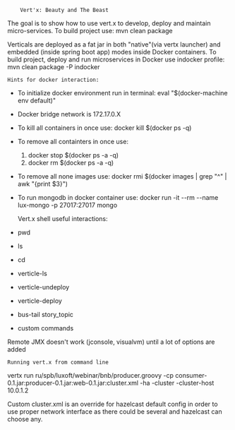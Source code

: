         Vert'x: Beauty and The Beast

The goal is to show how to use vert.x to develop, deploy and maintain micro-services.
To build project use: mvn clean package

Verticals are deployed as a fat jar in both "native"(via vertx launcher) and embedded (inside spring boot app) 
modes inside Docker containers. 
To build project, deploy and run microservices in Docker use indocker profile: mvn clean package -P indocker 

    Hints for docker interaction:
 - To initialize docker environment run in terminal: eval "$(docker-machine env default)"
 - Docker bridge network is 172.17.0.X
 - To kill all containers in once use: docker kill $(docker ps -q)
 - To remove all containters in once use:
    1. docker stop $(docker ps -a -q)
    2. docker rm $(docker ps -a -q)
 - To remove all none images use: docker rmi $(docker images | grep "^<none>" | awk "{print $3}")
 - To run mongodb in docker container use: docker run -it --rm --name lux-mongo -p 27017:27017 mongo
 
 
    Vert.x shell useful interactions:
 - pwd
 - ls
 - cd
 - verticle-ls
 - verticle-undeploy
 - verticle-deploy
 - bus-tail story_topic
 - custom commands
  

Remote JMX doesn't work (jconsole, visualvm) until a lot of options are added

    Running vert.x from command line
vertx run ru/spb/luxoft/webinar/bnb/producer.groovy -cp consumer-0.1.jar:producer-0.1.jar:web-0.1.jar:cluster.xml -ha -cluster -cluster-host 10.0.1.2

Custom cluster.xml is an override for hazelcast default config in order to use proper network interface as 
there could be several and hazelcast can choose any.